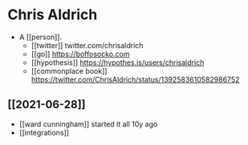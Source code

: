 # Chris Aldrich

- A [[person]].
	- [[twitter]] twitter.com/chrisaldrich 
	- [[go]] https://boffosocko.com
	- [[hypothesis]] https://hypothes.is/users/chrisaldrich
    - [[commonplace book]] https://twitter.com/ChrisAldrich/status/1392583610582986752


## [[2021-06-28]]
- [[ward cunningham]] started it all 10y ago
- [[integrations]]